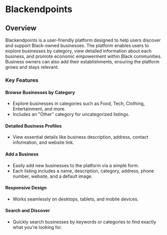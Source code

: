 # Blackendpoints

## Overview
Blackendpoints is a user-friendly platform designed to help users discover and support Black-owned businesses. The platform enables users to explore businesses by category, view detailed information about each business, and promote economic empowerment within Black communities. Business owners can also add their establishments, ensuring the platform grows and stays relevant.

### Key Features

#### Browse Businesses by Category
- Explore businesses in categories such as Food, Tech, Clothing, Entertainment, and more.
- Includes an "Other" category for uncategorized listings.

#### Detailed Business Profiles
- View essential details like business description, address, contact information, and website link.

#### Add a Business
- Easily add new businesses to the platform via a simple form. 
- Each listing includes a name, description, category, address, phone number, website, and a default image.

#### Responsive Design
- Works seamlessly on desktops, tablets, and mobile devices.

#### Search and Discover
- Quickly search businesses by keywords or categories to find exactly what you're looking for.
